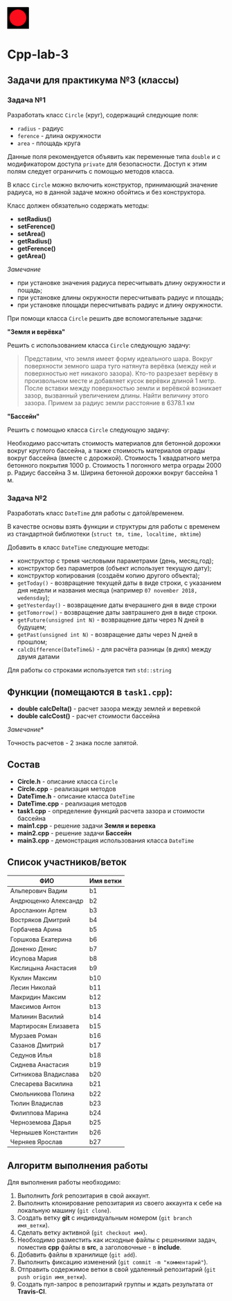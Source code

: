 

<img src="img/red.png" width="50" height="50">

# Cpp-lab-3

## Задачи для практикума №3 (классы)

### Задача №1

Разработать класс `Circle` (круг), содержащий следующие поля:

- `radius` - радиус
- `ference` - длина окружности
- `area` - площадь круга

Данные поля рекомендуется объявить как переменные типа `double` и с модификатором доступа `private` для безопасности. Доступ к этим полям следует ограничить с помощью методов класса.

В класс `Circle` можно включить конструктор, принимающий значение радиуса, но в данной задаче можно обойтись и без конструктора.

Класс должен обязательно содержать методы:

- **setRadius()**
- **setFerence()**
- **setArea()**
- **getRadius()**
- **getFerence()**
- **getArea()**

*Замечание*

- при установке значения радиуса пересчитывать длину окружности и пощадь;
- при установке длины окружности пересчитывать радиус и площадь;
- при установке площади пересчитывать радиус и длину окружности.

При помощи класса `Circle` решить две вспомогательные задачи:

**"Земля и верёвка"**

Решить с использованием класса `Circle` следующую задачу:

> Представим, что земля имеет форму идеального шара. Вокруг поверхности земного шара туго натянута верёвка (между ней и поверхностью нет никакого зазора). Кто-то разрезает верёвку в произвольном месте и добавляет кусок верёвки длиной 1 метр. После вставки между поверхностью земли и верёвкой возникает зазор, вызванный увеличением длины. Найти величину этого зазора. Примем за радиус земли расстояние в 6378.1 км

**"Бассейн"**

Решить с помощью класса `Circle` следующую задачу:

Необходимо рассчитать стоимость материалов для бетонной дорожки вокруг круглого бассейна, а также стоимость материалов ограды вокруг бассейна (вместе с дорожкой). Стоимость 1 квадратного метра бетонного покрытия 1000 р. Стоимость 1 погонного метра ограды 2000 р. Радиус бассейна 3 м. Ширина бетонной дорожки вокруг бассейна 1 м.


### Задача №2


Разработать класс `DateTime` для работы с датой/временем.

В качестве основы взять функции и структуры для работы с временем из стандартной библиотеки (`struct tm, time, localtime, mktime`)

Добавить в класс `DateTime` следующие методы:

- конструктор с тремя числовыми параметрами (день, месяц,год);
- конструктор без параметров (объект использует текущую дату);
- конструктор копирования (создаём копию другого объекта);
- `getToday()` - возвращение текущей даты в виде строки, с указанием дня недели и названия месяца (например `07 november 2018, wedensday`);
- `getYesterday()` - возвращение даты вчерашнего дня в виде строки
- `getTomorrow()` - возвращение даты завтрашнего дня в виде строки.
- `getFuture(unsigned int N)` - возвращение даты через N дней в будущем;
- `getPast(unsigned int N)` - возвращение даты через N дней в прошлом;
- `calcDifference(DateTime&)` - для расчёта разницы (в днях) между двумя датами

Для работы со строками используется тип `std::string`

## Функции (помещаются в `task1.cpp`):

- **double calcDelta()** - расчет зазора между землей и веревкой
- **double calcCost()** - расчет стоимости бассейна

*Замечание**

Точность расчетов - 2 знака после запятой.

## Состав 

- **Circle.h** - описание класса `Circle`
- **Circle.cpp** - реализация методов
- **DateTime.h** - описание класса `DateTime`
- **DateTime.cpp** - реализация методов
- **task1.cpp** - определение функций расчета зазора и стоимости бассейна
- **main1.cpp** - решение задачи **Земля и веревка**
- **main2.cpp** - решение задачи **Бассейн**
- **main3.cpp**  - демонстрация использования класса `DateTime`
 
 

## Список участников/веток

|  ФИО              | Имя ветки |
|-------------------|-----------|
|Альперович	Вадим | b1|
|Андрющенко	Александр|b2|
|Аросланкин	Артем|b3|
|Востряков	Дмитрий|b4|
|Горбачева	Арина|b5|
|Горшкова	Екатерина|b6||
|Доненко	Денис|b7|
|Исупова	Мария|b8|
|Кислицына	Анастасия|b9|
|Куклин	Максим|b10|
|Лесин	Николай|b11|
|Макридин	Максим|b12|
|Максимов	Антон|b13|
|Малинин	Василий|b14|
|Мартиросян	Елизавета|b15|
|Мурзаев	Роман|b16|
|Сазанов	Дмитрий|b17|
|Седунов	Илья|b18|
|Сиднева	Анастасия|b19|
|Ситникова	Владислава|b20|
|Слесарева	Василина|b21|
|Смольникова	Полина|b22|
|Тюлин	Владислав|b23|
|Филиппова	Марина|b24|
|Черноземова	Дарья|b25|
|Чернышев	Константин|b26|
|Черняев	Ярослав|b27|


## Алгоритм выполнения работы

Для выполнения работы необходимо:

1. Выполнить *fork* репозитария в свой аккаунт.
1. Выполнить клонирование репозитария из своего аккаунта к себе на локальную машину (`git clone`).
1. Создать ветку **git** с индивидуальным номером (`git branch имя_ветки`).
1. Сделать ветку активной (`git checkout имя`).
1. Необходимо разместить как исходные файлы с решениями задач, поместив **cpp** файлы в **src**, а заголовочные - в **include**. 
1. Добавить файлы в хранилище (`git add`).
1. Выполнить фиксацию изменений (`git commit -m "комментарий"`).
1. Отправить содержимое ветки в свой удаленный репозитарий (`git push origin имя_ветки`).
1. Создать пул-запрос в репозитарий группы и ждать результата от **Travis-CI**.

